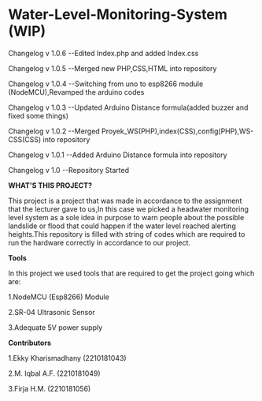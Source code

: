 # Water-Level-Monitoring-System (WIP)

Changelog v 1.0.6 --Edited Index.php and added Index.css

Changelog v 1.0.5 --Merged new PHP,CSS,HTML into repository

Changelog v 1.0.4 --Switching from uno to esp8266 module (NodeMCU),Revamped the arduino codes

Changelog v 1.0.3 --Updated Arduino Distance formula(added buzzer and fixed some things)

Changelog v 1.0.2 --Merged Proyek_WS(PHP),index(CSS),config(PHP),WS-CSS(CSS) into repository

Changelog v 1.0.1 --Added Arduino Distance formula into repository

Changelog v 1.0 --Repository Started

**WHAT'S THIS PROJECT?**

This project is a project that was made in accordance to the assignment that the lecturer gave to us,In this case we picked a headwater monitoring level system as a sole idea in purpose to warn people about the possible landslide or flood that could happen if the water level reached alerting heights.This repository is filled with string of codes which are required to run the hardware correctly in accordance to our project.

**Tools**

In this project we used tools that are required to get the project going which are:

1.NodeMCU (Esp8266) Module

2.SR-04 Ultrasonic Sensor

3.Adequate 5V power supply

**Contributors**

1.Ekky Kharismadhany (2210181043)

2.M. Iqbal A.F.      (2210181049)

3.Firja H.M.         (2210181056)




